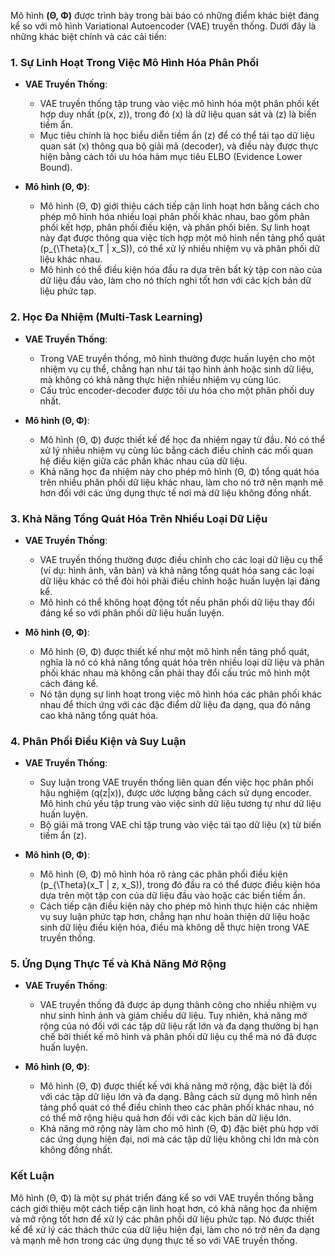 Mô hình **(Θ, Φ)** được trình bày trong bài báo có những điểm khác biệt đáng kể so với mô hình Variational Autoencoder (VAE) truyền thống. Dưới đây là những khác biệt chính và các cải tiến:

### **1. Sự Linh Hoạt Trong Việc Mô Hình Hóa Phân Phối**

- **VAE Truyền Thống**:
  - VAE truyền thống tập trung vào việc mô hình hóa một phân phối kết hợp duy nhất \(p(x, z)\), trong đó \(x\) là dữ liệu quan sát và \(z\) là biến tiềm ẩn.
  - Mục tiêu chính là học biểu diễn tiềm ẩn \(z\) để có thể tái tạo dữ liệu quan sát \(x\) thông qua bộ giải mã (decoder), và điều này được thực hiện bằng cách tối ưu hóa hàm mục tiêu ELBO (Evidence Lower Bound).

- **Mô hình (Θ, Φ)**:
  - Mô hình (Θ, Φ) giới thiệu cách tiếp cận linh hoạt hơn bằng cách cho phép mô hình hóa nhiều loại phân phối khác nhau, bao gồm phân phối kết hợp, phân phối điều kiện, và phân phối biên. Sự linh hoạt này đạt được thông qua việc tích hợp một mô hình nền tảng phổ quát \(p_{\Theta}(x_T | x_S)\), có thể xử lý nhiều nhiệm vụ và phân phối dữ liệu khác nhau.
  - Mô hình có thể điều kiện hóa đầu ra dựa trên bất kỳ tập con nào của dữ liệu đầu vào, làm cho nó thích nghi tốt hơn với các kịch bản dữ liệu phức tạp.

### **2. Học Đa Nhiệm (Multi-Task Learning)**

- **VAE Truyền Thống**:
  - Trong VAE truyền thống, mô hình thường được huấn luyện cho một nhiệm vụ cụ thể, chẳng hạn như tái tạo hình ảnh hoặc sinh dữ liệu, mà không có khả năng thực hiện nhiều nhiệm vụ cùng lúc.
  - Cấu trúc encoder-decoder được tối ưu hóa cho một phân phối duy nhất.

- **Mô hình (Θ, Φ)**:
  - Mô hình (Θ, Φ) được thiết kế để học đa nhiệm ngay từ đầu. Nó có thể xử lý nhiều nhiệm vụ cùng lúc bằng cách điều chỉnh các mối quan hệ điều kiện giữa các phần khác nhau của dữ liệu.
  - Khả năng học đa nhiệm này cho phép mô hình (Θ, Φ) tổng quát hóa trên nhiều phân phối dữ liệu khác nhau, làm cho nó trở nên mạnh mẽ hơn đối với các ứng dụng thực tế nơi mà dữ liệu không đồng nhất.

### **3. Khả Năng Tổng Quát Hóa Trên Nhiều Loại Dữ Liệu**

- **VAE Truyền Thống**:
  - VAE truyền thống thường được điều chỉnh cho các loại dữ liệu cụ thể (ví dụ: hình ảnh, văn bản) và khả năng tổng quát hóa sang các loại dữ liệu khác có thể đòi hỏi phải điều chỉnh hoặc huấn luyện lại đáng kể.
  - Mô hình có thể không hoạt động tốt nếu phân phối dữ liệu thay đổi đáng kể so với phân phối dữ liệu huấn luyện.

- **Mô hình (Θ, Φ)**:
  - Mô hình (Θ, Φ) được thiết kế như một mô hình nền tảng phổ quát, nghĩa là nó có khả năng tổng quát hóa trên nhiều loại dữ liệu và phân phối khác nhau mà không cần phải thay đổi cấu trúc mô hình một cách đáng kể.
  - Nó tận dụng sự linh hoạt trong việc mô hình hóa các phân phối khác nhau để thích ứng với các đặc điểm dữ liệu đa dạng, qua đó nâng cao khả năng tổng quát hóa.

### **4. Phân Phối Điều Kiện và Suy Luận**

- **VAE Truyền Thống**:
  - Suy luận trong VAE truyền thống liên quan đến việc học phân phối hậu nghiệm \(q(z|x)\), được ước lượng bằng cách sử dụng encoder. Mô hình chủ yếu tập trung vào việc sinh dữ liệu tương tự như dữ liệu huấn luyện.
  - Bộ giải mã trong VAE chỉ tập trung vào việc tái tạo dữ liệu \(x\) từ biến tiềm ẩn \(z\).

- **Mô hình (Θ, Φ)**:
  - Mô hình (Θ, Φ) mô hình hóa rõ ràng các phân phối điều kiện \(p_{\Theta}(x_T | z, x_S)\), trong đó đầu ra có thể được điều kiện hóa dựa trên một tập con của dữ liệu đầu vào hoặc các biến tiềm ẩn.
  - Cách tiếp cận điều kiện này cho phép mô hình thực hiện các nhiệm vụ suy luận phức tạp hơn, chẳng hạn như hoàn thiện dữ liệu hoặc sinh dữ liệu điều kiện hóa, điều mà không dễ thực hiện trong VAE truyền thống.

### **5. Ứng Dụng Thực Tế và Khả Năng Mở Rộng**

- **VAE Truyền Thống**:
  - VAE truyền thống đã được áp dụng thành công cho nhiều nhiệm vụ như sinh hình ảnh và giảm chiều dữ liệu. Tuy nhiên, khả năng mở rộng của nó đối với các tập dữ liệu rất lớn và đa dạng thường bị hạn chế bởi thiết kế mô hình và phân phối dữ liệu cụ thể mà nó đã được huấn luyện.

- **Mô hình (Θ, Φ)**:
  - Mô hình (Θ, Φ) được thiết kế với khả năng mở rộng, đặc biệt là đối với các tập dữ liệu lớn và đa dạng. Bằng cách sử dụng mô hình nền tảng phổ quát có thể điều chỉnh theo các phân phối khác nhau, nó có thể mở rộng hiệu quả hơn đối với các kịch bản dữ liệu lớn.
  - Khả năng mở rộng này làm cho mô hình (Θ, Φ) đặc biệt phù hợp với các ứng dụng hiện đại, nơi mà các tập dữ liệu không chỉ lớn mà còn không đồng nhất.

### **Kết Luận**
Mô hình (Θ, Φ) là một sự phát triển đáng kể so với VAE truyền thống bằng cách giới thiệu một cách tiếp cận linh hoạt hơn, có khả năng học đa nhiệm và mở rộng tốt hơn để xử lý các phân phối dữ liệu phức tạp. Nó được thiết kế để xử lý các thách thức của dữ liệu hiện đại, làm cho nó trở nên đa dạng và mạnh mẽ hơn trong các ứng dụng thực tế so với VAE truyền thống.